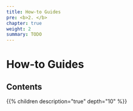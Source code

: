 ```yaml
---
title: How-to Guides
pre: <b>2. </b>
chapter: true
weight: 2
summary: TODO
---
```


# How-to Guides

## Contents

{{% children description="true" depth="10" %}}
